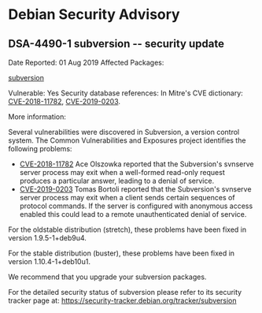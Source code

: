 
Debian Security Advisory
========================


DSA-4490-1 subversion -- security update
----------------------------------------



Date Reported:
01 Aug 2019
Affected Packages:

[subversion](https://packages.debian.org/src:subversion)

Vulnerable:
Yes
Security database references:
In Mitre's CVE dictionary: [CVE-2018-11782](https://security-tracker.debian.org/tracker/CVE-2018-11782), [CVE-2019-0203](https://security-tracker.debian.org/tracker/CVE-2019-0203).  

More information:

Several vulnerabilities were discovered in Subversion, a version control
system. The Common Vulnerabilities and Exposures project identifies the
following problems:


* [CVE-2018-11782](https://security-tracker.debian.org/tracker/CVE-2018-11782)
Ace Olszowka reported that the Subversion's svnserve server process
 may exit when a well-formed read-only request produces a particular
 answer, leading to a denial of service.
* [CVE-2019-0203](https://security-tracker.debian.org/tracker/CVE-2019-0203)
Tomas Bortoli reported that the Subversion's svnserve server process
 may exit when a client sends certain sequences of protocol commands.
 If the server is configured with anonymous access enabled this could
 lead to a remote unauthenticated denial of service.


For the oldstable distribution (stretch), these problems have been fixed
in version 1.9.5-1+deb9u4.


For the stable distribution (buster), these problems have been fixed in
version 1.10.4-1+deb10u1.


We recommend that you upgrade your subversion packages.


For the detailed security status of subversion please refer to its
security tracker page at:
<https://security-tracker.debian.org/tracker/subversion>





